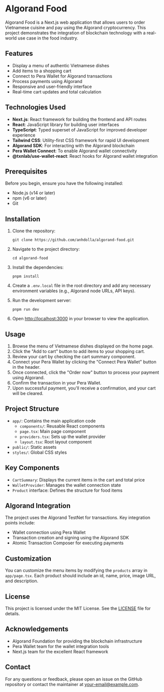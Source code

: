 # Algorand Food

Algorand Food is a Next.js web application that allows users to order Vietnamese cuisine and pay using the Algorand cryptocurrency. This project demonstrates the integration of blockchain technology with a real-world use case in the food industry.

## Features

- Display a menu of authentic Vietnamese dishes
- Add items to a shopping cart
- Connect to Pera Wallet for Algorand transactions
- Process payments using Algorand
- Responsive and user-friendly interface
- Real-time cart updates and total calculation

## Technologies Used

- **Next.js**: React framework for building the frontend and API routes
- **React**: JavaScript library for building user interfaces
- **TypeScript**: Typed superset of JavaScript for improved developer experience
- **Tailwind CSS**: Utility-first CSS framework for rapid UI development
- **Algorand SDK**: For interacting with the Algorand blockchain
- **Pera Wallet Connect**: To enable Algorand wallet connectivity
- **@txnlab/use-wallet-react**: React hooks for Algorand wallet integration

## Prerequisites

Before you begin, ensure you have the following installed:
- Node.js (v14 or later)
- npm (v6 or later)
- Git

## Installation

1. Clone the repository:
   ```
   git clone https://github.com/anhdolla/algorand-food.git
   ```

2. Navigate to the project directory:
   ```
   cd algorand-food
   ```

3. Install the dependencies:
   ```
   pnpm install
   ```

4. Create a `.env.local` file in the root directory and add any necessary environment variables (e.g., Algorand node URLs, API keys).

5. Run the development server:
   ```
   pnpm run dev
   ```

6. Open [http://localhost:3000](http://localhost:3000) in your browser to view the application.

## Usage

1. Browse the menu of Vietnamese dishes displayed on the home page.
2. Click the "Add to cart" button to add items to your shopping cart.
3. Review your cart by checking the cart summary component.
4. Connect your Pera Wallet by clicking the "Connect Pera Wallet" button in the header.
5. Once connected, click the "Order now" button to process your payment using Algorand.
6. Confirm the transaction in your Pera Wallet.
7. Upon successful payment, you'll receive a confirmation, and your cart will be cleared.

## Project Structure

- `app/`: Contains the main application code
  - `components/`: Reusable React components
  - `page.tsx`: Main page component
  - `providers.tsx`: Sets up the wallet provider
  - `layout.tsx`: Root layout component
- `public/`: Static assets
- `styles/`: Global CSS styles

## Key Components

- `CartSummary`: Displays the current items in the cart and total price
- `WalletProvider`: Manages the wallet connection state
- `Product` interface: Defines the structure for food items

## Algorand Integration

The project uses the Algorand TestNet for transactions. Key integration points include:

- Wallet connection using Pera Wallet
- Transaction creation and signing using the Algorand SDK
- Atomic Transaction Composer for executing payments

## Customization

You can customize the menu items by modifying the `products` array in `app/page.tsx`. Each product should include an id, name, price, image URL, and description.

## License

This project is licensed under the MIT License. See the [LICENSE](LICENSE) file for details.

## Acknowledgements

- Algorand Foundation for providing the blockchain infrastructure
- Pera Wallet team for the wallet integration tools
- Next.js team for the excellent React framework

## Contact

For any questions or feedback, please open an issue on the GitHub repository or contact the maintainer at your-email@example.com.
